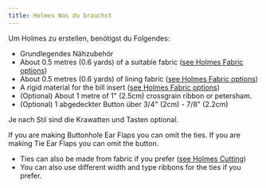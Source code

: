 ```yaml
---
title: Holmes Was du brauchst
---
```


Um Holmes zu erstellen, benötigst du Folgendes:

- Grundlegendes Nähzubehör
- About 0.5 metres (0.6 yards) of a suitable fabric ([see Holmes Fabric options](/docs/patterns/holmes/fabric/))
- About 0.5 metres (0.6 yards) of lining fabric ([see Holmes Fabric options](/docs/patterns/holmes/fabric/))
- A rigid material for the bill insert ([see Holmes Fabric options](/docs/patterns/holmes/fabric/))
- (Optional) About 1 metre of 1" (2.5cm) crossgrain ribbon or petersham.
- (Optional) 1 abgedeckter Button über 3/4" (2cm) - 7/8" (2.2cm)

<Note>

Je nach Stil sind die Krawatten und Tasten optional.

If you are making Buttonhole Ear Flaps you can omit the ties.
If you are making Tie Ear Flaps you can omit the button.
- Ties can also be made from fabric if you prefer ([see Holmes Cutting](/docs/patterns/holmes/cutting/))
- You can also use different width and type ribbons for the ties if you prefer.

</Note>
